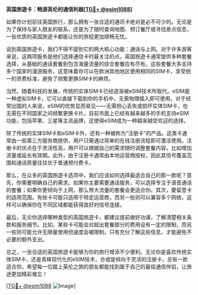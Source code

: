 **英国旅遊卡：畅游英伦的通信利器[[TG💪+ @esim1088](https://t.me/s/esim1088)]**

如果你计划前往英国旅行，那么拥有一张合适的通讯卡绝对是必不可少的。无论是为了保持与家人朋友的联系，还是为了随时查询地图、预订餐厅或寻找景点信息，一张优质的英国旅遊卡都能让你的旅程更加顺畅无忧。

说到英国旅遊卡，我们不得不提到它的两大核心功能：通话与上网。对于许多游客来说，这两项服务是他们选择通信卡时最关注的点。英国旅遊卡通常提供多种套餐选择，从基础的通话套餐到包含海量流量的综合套餐应有尽有。这些套餐大多支持多个国家的漫游服务，这意味着你可以在欧洲其他地区使用相同的SIM卡，享受统一的资费标准，避免了频繁更换SIM卡的麻烦。

当然，随着科技的发展，传统的实体SIM卡已经逐渐被eSIM技术所取代。eSIM是一种虚拟SIM卡，它可以直接下载到你的手机中，无需物理插入即可使用。对于经常出国的人来说，eSIM的优势显而易见——无需担心丢失或损坏实体SIM卡，也无需在不同国家之间频繁更换卡片。目前市面上已经有越来越多的手机支持eSIM功能，包括苹果、三星等主流品牌，这使得eSIM成为一种越来越受欢迎的选择。

除了传统的实体SIM卡和eSIM卡外，还有一种被称为“注册卡”的产品。这类卡通常由一些第三方服务商提供，用户只需通过简单的在线注册流程即可激活使用。注册卡的优点在于灵活性高，用户可以根据自己的需求随时调整套餐内容，比如增加流量或延长有效期。此外，由于注册卡通常由本地运营商授权，因此其信号覆盖范围和通话质量往往优于普通预付费卡。

那么，在众多的英国旅遊卡选项中，我们应该如何选择最适合自己的那一款呢？首先，你需要明确自己的需求。如果你主要需要通话服务，可以选择专注于语音通话的套餐；如果你更倾向于上网，那么带大流量的套餐会更适合你。其次，要留意卡的适用范围。有些卡可能只适用于特定运营商，而另一些则可以兼容多个网络，这样可以确保你在不同区域都能获得良好的信号连接。

最后，无论你选择哪种类型的英国旅遊卡，都建议提前做好功课，了解清楚相关条款和服务细节。比如，某些卡可能会对超出套餐部分的费用设有一定的限制，而另一些则可能允许无限量使用但速度会被限制。只有充分了解这些信息，才能避免不必要的额外支出。

总之，一张合适的英国旅遊卡能够为你的旅行增添不少便利。无论你是喜欢传统实体SIM卡，还是青睐现代化的eSIM技术，亦或是倾向于灵活的注册卡，总有一款适合你。希望每一位踏上英伦之旅的朋友都能找到属于自己的最佳通信伴侣，让旅途更加精彩难忘！

[[TG💪+ @esim1088](https://t.me/s/esim1088) ![Image](https://i.postimg.cc/4NQfJmqS/Snipaste-2025-05-13-00-14-12.png)]